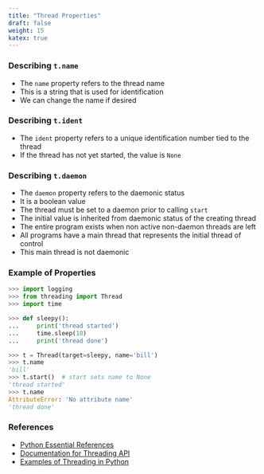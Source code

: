 ```yaml
---
title: "Thread Properties"
draft: false
weight: 15
katex: true
---
```


### Describing `t.name`
- The `name` property refers to the thread name
- This is a string that is used for identification
- We can change the name if desired

### Describing `t.ident`
- The `ident` property refers to a unique identification number tied to the thread
- If the thread has not yet started, the value is `None`

### Describing `t.daemon`
- The `daemon` property refers to the daemonic status
- It is a boolean value
- The thread must be set to a daemon prior to calling `start`
- The initial value is inherited from daemonic status of the creating thread
- The entire program exists when non active non-daemon threads are left
- All programs have a main thread that represents the initial thread of control
- This main thread is not daemonic

### Example of Properties

```python
>>> import logging
>>> from threading import Thread
>>> import time

>>> def sleepy():
...     print('thread started')
...     time.sleep(10)
...     print('thread done')

>>> t = Thread(target=sleepy, name='bill')
>>> t.name
'bill'
>>> t.start()  # start sets name to None
'thread started'
>>> t.name
AttributeError: 'No attribute name'
'thread done'
```

### References
- [Python Essential References](http://index-of.co.uk/Python/Python%20Essential%20Reference,%20Fourth%20Edition.pdf)
- [Documentation for Threading API](https://docs.python.org/3/library/threading.html)
- [Examples of Threading in Python](https://realpython.com/intro-to-python-threading/)
